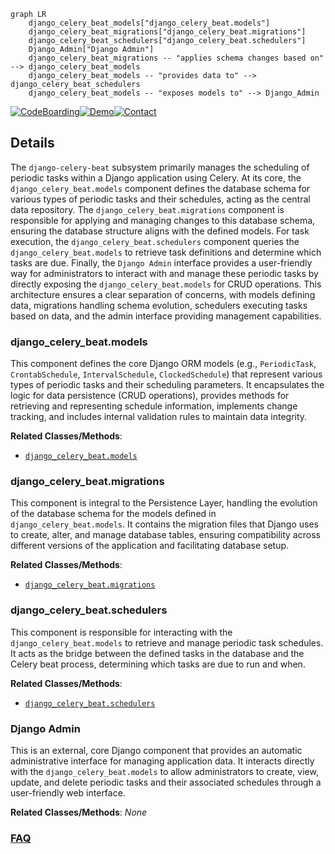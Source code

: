 ```mermaid
graph LR
    django_celery_beat_models["django_celery_beat.models"]
    django_celery_beat_migrations["django_celery_beat.migrations"]
    django_celery_beat_schedulers["django_celery_beat.schedulers"]
    Django_Admin["Django Admin"]
    django_celery_beat_migrations -- "applies schema changes based on" --> django_celery_beat_models
    django_celery_beat_models -- "provides data to" --> django_celery_beat_schedulers
    django_celery_beat_models -- "exposes models to" --> Django_Admin
```

[![CodeBoarding](https://img.shields.io/badge/Generated%20by-CodeBoarding-9cf?style=flat-square)](https://github.com/CodeBoarding/GeneratedOnBoardings)[![Demo](https://img.shields.io/badge/Try%20our-Demo-blue?style=flat-square)](https://www.codeboarding.org/demo)[![Contact](https://img.shields.io/badge/Contact%20us%20-%20contact@codeboarding.org-lightgrey?style=flat-square)](mailto:contact@codeboarding.org)

## Details

The `django-celery-beat` subsystem primarily manages the scheduling of periodic tasks within a Django application using Celery. At its core, the `django_celery_beat.models` component defines the database schema for various types of periodic tasks and their schedules, acting as the central data repository. The `django_celery_beat.migrations` component is responsible for applying and managing changes to this database schema, ensuring the database structure aligns with the defined models. For task execution, the `django_celery_beat.schedulers` component queries the `django_celery_beat.models` to retrieve task definitions and determine which tasks are due. Finally, the `Django Admin` interface provides a user-friendly way for administrators to interact with and manage these periodic tasks by directly exposing the `django_celery_beat.models` for CRUD operations. This architecture ensures a clear separation of concerns, with models defining data, migrations handling schema evolution, schedulers executing tasks based on data, and the admin interface providing management capabilities.

### django_celery_beat.models
This component defines the core Django ORM models (e.g., `PeriodicTask`, `CrontabSchedule`, `IntervalSchedule`, `ClockedSchedule`) that represent various types of periodic tasks and their scheduling parameters. It encapsulates the logic for data persistence (CRUD operations), provides methods for retrieving and representing schedule information, implements change tracking, and includes internal validation rules to maintain data integrity.


**Related Classes/Methods**:

- <a href="https://github.com/celery/django-celery-beat/blob/main/django_celery_beat/models.py" target="_blank" rel="noopener noreferrer">`django_celery_beat.models`</a>


### django_celery_beat.migrations
This component is integral to the Persistence Layer, handling the evolution of the database schema for the models defined in `django_celery_beat.models`. It contains the migration files that Django uses to create, alter, and manage database tables, ensuring compatibility across different versions of the application and facilitating database setup.


**Related Classes/Methods**:

- <a href="https://github.com/celery/django-celery-beat/blob/main/django_celery_beat/migrations" target="_blank" rel="noopener noreferrer">`django_celery_beat.migrations`</a>


### django_celery_beat.schedulers
This component is responsible for interacting with the `django_celery_beat.models` to retrieve and manage periodic task schedules. It acts as the bridge between the defined tasks in the database and the Celery beat process, determining which tasks are due to run and when.


**Related Classes/Methods**:

- <a href="https://github.com/celery/django-celery-beat/blob/main/django_celery_beat/schedulers.py" target="_blank" rel="noopener noreferrer">`django_celery_beat.schedulers`</a>


### Django Admin
This is an external, core Django component that provides an automatic administrative interface for managing application data. It interacts directly with the `django_celery_beat.models` to allow administrators to create, view, update, and delete periodic tasks and their associated schedules through a user-friendly web interface.


**Related Classes/Methods**: _None_



### [FAQ](https://github.com/CodeBoarding/GeneratedOnBoardings/tree/main?tab=readme-ov-file#faq)